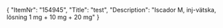 {
  "ItemNr": "154945",
  "Title": "test",
  "Description": "Iscador M, inj-vätska, lösning 1 mg + 10 mg + 20 mg"
}